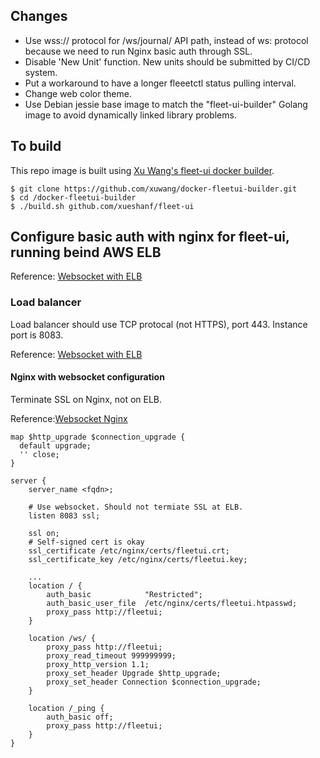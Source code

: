 
## Changes 
* Use wss:// protocol for /ws/journal/<unit> API path, instead of ws: protocol because we need to run Nginx basic auth through SSL. 
* Disable 'New Unit' function. New units should be submitted by CI/CD system.
* Put a workaround to have a longer fleeetctl status pulling interval.
* Change web color theme.
* Use Debian jessie base image to match the "fleet-ui-builder" Golang image to avoid dynamically linked library problems.

## To build

This repo image is built using [Xu Wang's fleet-ui docker builder](https://github.com/xuwang/docker-fleetui-builder).
```
$ git clone https://github.com/xuwang/docker-fleetui-builder.git
$ cd /docker-fleetui-builder
$ ./build.sh github.com/xueshanf/fleet-ui
```

## Configure basic auth with nginx for fleet-ui, running beind AWS ELB

Reference:  [Websocket with ELB](http://blog.flux7.com/web-apps-websockets-with-aws-elastic-load-balancing)

### Load balancer

Load balancer should use TCP protocal (not HTTPS), port 443. Instance port is 8083.

Reference:  [Websocket with ELB](http://blog.flux7.com/web-apps-websockets-with-aws-elastic-load-balancing)

####  Nginx with websocket configuration

Terminate SSL on Nginx, not on ELB. 

Reference:[Websocket Nginx](http://nginx.com/blog/websocket-nginx/)

```
map $http_upgrade $connection_upgrade {
  default upgrade;
  '' close;
}

server {
    server_name <fqdn>;

    # Use websocket. Should not termiate SSL at ELB.
    listen 8083 ssl;

    ssl on;
    # Self-signed cert is okay
    ssl_certificate /etc/nginx/certs/fleetui.crt;
    ssl_certificate_key /etc/nginx/certs/fleetui.key;
    
    ...
    location / {
        auth_basic            "Restricted";
        auth_basic_user_file  /etc/nginx/certs/fleetui.htpasswd;
        proxy_pass http://fleetui;
    }

    location /ws/ {
        proxy_pass http://fleetui;
        proxy_read_timeout 999999999;
        proxy_http_version 1.1;
        proxy_set_header Upgrade $http_upgrade;
        proxy_set_header Connection $connection_upgrade;
    }

    location /_ping {
        auth_basic off;
        proxy_pass http://fleetui;
    }
}
```
